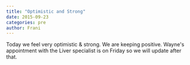 ```yaml
---
title: "Optimistic and Strong"
date: 2015-09-23
categories: pre
author: Frani
---
```


Today we feel very optimistic & strong. We are keeping positive. Wayne's appointment with the Liver specialist is on Friday so we will update after that.
